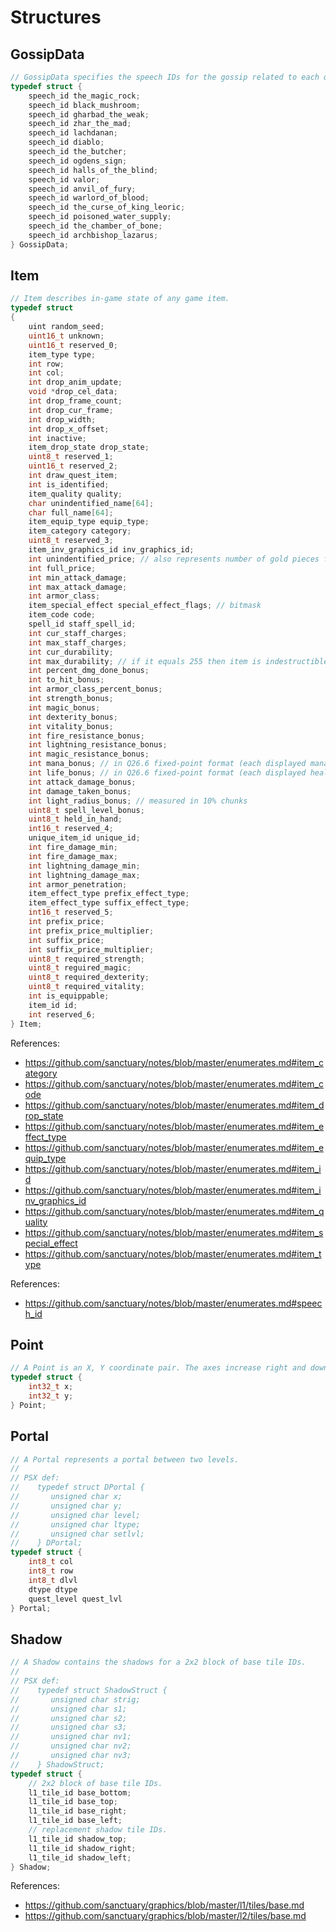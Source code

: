 # Structures

## GossipData

```c
// GossipData specifies the speech IDs for the gossip related to each quest.
typedef struct {
    speech_id the_magic_rock;
    speech_id black_mushroom;
    speech_id gharbad_the_weak;
    speech_id zhar_the_mad;
    speech_id lachdanan;
    speech_id diablo;
    speech_id the_butcher;
    speech_id ogdens_sign;
    speech_id halls_of_the_blind;
    speech_id valor;
    speech_id anvil_of_fury;
    speech_id warlord_of_blood;
    speech_id the_curse_of_king_leoric;
    speech_id poisoned_water_supply;
    speech_id the_chamber_of_bone;
    speech_id archbishop_lazarus;
} GossipData;
```

## Item

```c
// Item describes in-game state of any game item.
typedef struct
{
    uint random_seed;
    uint16_t unknown;
    uint16_t reserved_0;
    item_type type;
    int row;
    int col;
    int drop_anim_update;
    void *drop_cel_data;
    int drop_frame_count;
    int drop_cur_frame;
    int drop_width;
    int drop_x_offset;
    int inactive;
    item_drop_state drop_state;
    uint8_t reserved_1;
    uint16_t reserved_2;
    int draw_quest_item;
    int is_identified;
    item_quality quality;
    char unindentified_name[64];
    char full_name[64];
    item_equip_type equip_type;
    item_category category;
    uint8_t reserved_3;
    item_inv_graphics_id inv_graphics_id;
    int unindentified_price; // also represents number of gold pieces for item `gold`
    int full_price;
    int min_attack_damage;
    int max_attack_damage;
    int armor_class;
    item_special_effect special_effect_flags; // bitmask
    item_code code;
    spell_id staff_spell_id;
    int cur_staff_charges;
    int max_staff_charges;
    int cur_durability;
    int max_durability; // if it equals 255 then item is indestructible
    int percent_dmg_done_bonus;
    int to_hit_bonus;
    int armor_class_percent_bonus;
    int strength_bonus;
    int magic_bonus;
    int dexterity_bonus;
    int vitality_bonus;
    int fire_resistance_bonus;
    int lightning_resistance_bonus;
    int magic_resistance_bonus;
    int mana_bonus; // in Q26.6 fixed-point format (each displayed mana point equals 64)
    int life_bonus; // in Q26.6 fixed-point format (each displayed health point equals 64)
    int attack_damage_bonus;
    int damage_taken_bonus;
    int light_radius_bonus; // measured in 10% chunks
    uint8_t spell_level_bonus;
    uint8_t held_in_hand;
    int16_t reserved_4;
    unique_item_id unique_id;
    int fire_damage_min;
    int fire_damage_max;
    int lightning_damage_min;
    int lightning_damage_max;
    int armor_penetration;
    item_effect_type prefix_effect_type;
    item_effect_type suffix_effect_type;
    int16_t reserved_5;
    int prefix_price;
    int prefix_price_multiplier;
    int suffix_price;
    int suffix_price_multiplier;
    uint8_t required_strength;
    uint8_t reguired_magic;
    uint8_t required_dexterity;
    uint8_t required_vitality;
    int is_equippable;
    item_id id;
    int reserved_6;
} Item;
```

References:
* https://github.com/sanctuary/notes/blob/master/enumerates.md#item_category
* https://github.com/sanctuary/notes/blob/master/enumerates.md#item_code
* https://github.com/sanctuary/notes/blob/master/enumerates.md#item_drop_state
* https://github.com/sanctuary/notes/blob/master/enumerates.md#item_effect_type
* https://github.com/sanctuary/notes/blob/master/enumerates.md#item_equip_type
* https://github.com/sanctuary/notes/blob/master/enumerates.md#item_id
* https://github.com/sanctuary/notes/blob/master/enumerates.md#item_inv_graphics_id
* https://github.com/sanctuary/notes/blob/master/enumerates.md#item_quality
* https://github.com/sanctuary/notes/blob/master/enumerates.md#item_special_effect
* https://github.com/sanctuary/notes/blob/master/enumerates.md#item_type

References:
* https://github.com/sanctuary/notes/blob/master/enumerates.md#speech_id

## Point

```c
// A Point is an X, Y coordinate pair. The axes increase right and down.
typedef struct {
    int32_t x;
    int32_t y;
} Point;
```

## Portal

```c
// A Portal represents a portal between two levels.
//
// PSX def:
//    typedef struct DPortal {
//       unsigned char x;
//       unsigned char y;
//       unsigned char level;
//       unsigned char ltype;
//       unsigned char setlvl;
//    } DPortal;
typedef struct {
    int8_t col
    int8_t row
    int8_t dlvl
    dtype dtype
    quest_level quest_lvl
} Portal;
```

## Shadow

```c
// A Shadow contains the shadows for a 2x2 block of base tile IDs.
//
// PSX def:
//    typedef struct ShadowStruct {
//       unsigned char strig;
//       unsigned char s1;
//       unsigned char s2;
//       unsigned char s3;
//       unsigned char nv1;
//       unsigned char nv2;
//       unsigned char nv3;
//    } ShadowStruct;
typedef struct {
    // 2x2 block of base tile IDs.
    l1_tile_id base_bottom;
    l1_tile_id base_top;
    l1_tile_id base_right;
    l1_tile_id base_left;
    // replacement shadow tile IDs.
    l1_tile_id shadow_top;
    l1_tile_id shadow_right;
    l1_tile_id shadow_left;
} Shadow;
```

References:
* https://github.com/sanctuary/graphics/blob/master/l1/tiles/base.md
* https://github.com/sanctuary/graphics/blob/master/l2/tiles/base.md
